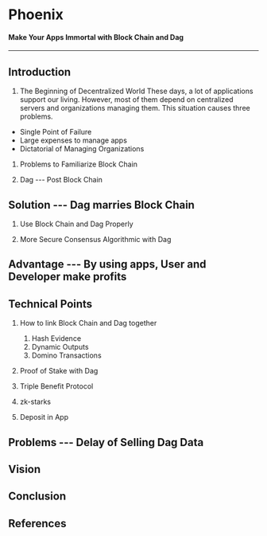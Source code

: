 # Phoenix
#### Make Your Apps Immortal with Block Chain and Dag
-------------------------------------------------------


## Introduction
1. The Beginning of Decentralized World
 These days, a lot of applications support our living. However, most of them depend on centralized servers and organizations managing them. This situation causes three problems.
* Single Point of Failure
* Large expenses to manage apps
* Dictatorial of Managing Organizations


1. Problems to Familiarize Block Chain

1. Dag --- Post Block Chain


## Solution --- Dag marries Block Chain 
1. Use Block Chain and Dag Properly 

1. More Secure Consensus Algorithmic with Dag


## Advantage --- By using apps, User and Developer make profits


## Technical Points
1. How to link Block Chain and Dag together
    1. Hash Evidence 
    1. Dynamic Outputs
    1. Domino Transactions
    
1. Proof of Stake with Dag

1. Triple Benefit Protocol

1. zk-starks

1. Deposit in App


## Problems --- Delay of Selling Dag Data


## Vision


## Conclusion


## References

